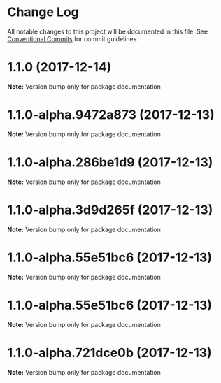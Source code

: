 # Change Log

All notable changes to this project will be documented in this file.
See [Conventional Commits](https://conventionalcommits.org) for commit guidelines.

<a name="1.1.0"></a>
# 1.1.0 (2017-12-14)




**Note:** Version bump only for package documentation

<a name="1.1.0-alpha.9472a873"></a>
# 1.1.0-alpha.9472a873 (2017-12-13)




**Note:** Version bump only for package documentation

<a name="1.1.0-alpha.286be1d9"></a>
# 1.1.0-alpha.286be1d9 (2017-12-13)




**Note:** Version bump only for package documentation

<a name="1.1.0-alpha.3d9d265f"></a>
# 1.1.0-alpha.3d9d265f (2017-12-13)




**Note:** Version bump only for package documentation

<a name="1.1.0-alpha.55e51bc6"></a>
# 1.1.0-alpha.55e51bc6 (2017-12-13)




**Note:** Version bump only for package documentation

<a name="1.1.0-alpha.55e51bc6"></a>
# 1.1.0-alpha.55e51bc6 (2017-12-13)




**Note:** Version bump only for package documentation

<a name="1.1.0-alpha.721dce0b"></a>
# 1.1.0-alpha.721dce0b (2017-12-13)




**Note:** Version bump only for package documentation
